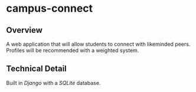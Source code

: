 # campus-connect

## Overview
A web application that will allow students to connect with likeminded peers. 
Profiles will be recommended with a weighted system.

## Technical Detail
Built in *Django* with a *SQLite* database.

